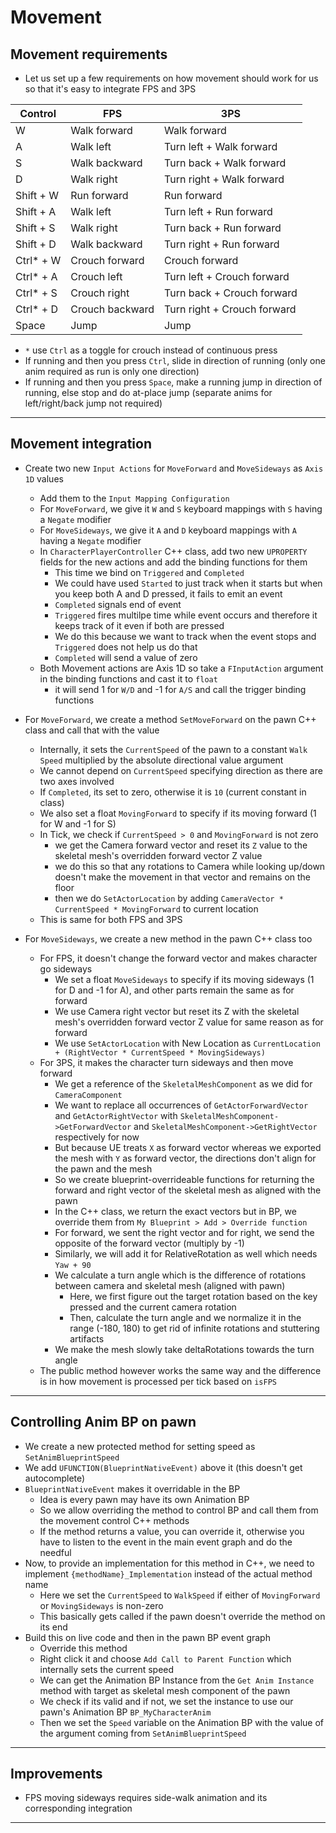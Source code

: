 # Movement

## Movement requirements

- Let us set up a few requirements on how movement should work for us so that it's easy to integrate FPS and 3PS

|Control  		| FPS 				| 3PS							|
|---------------|-------------------|-------------------------------|
| W				|Walk forward		|Walk forward					|
| A				|Walk left			|Turn left + Walk forward		|
| S				|Walk backward		|Turn back + Walk forward		|
| D				|Walk right			|Turn right + Walk forward		|
| Shift + W		|Run forward		|Run forward					|
| Shift + A		|Walk left			|Turn left + Run forward		|
| Shift + S		|Walk right			|Turn back + Run forward		|
| Shift + D		|Walk backward		|Turn right + Run forward		|
| Ctrl* + W		|Crouch forward		|Crouch forward					|
| Ctrl* + A		|Crouch left		|Turn left + Crouch forward		|
| Ctrl* + S		|Crouch right		|Turn back + Crouch forward		|
| Ctrl* + D		|Crouch backward	|Turn right + Crouch forward	|
| Space			|Jump				|Jump							|

- `*` use `Ctrl` as a toggle for crouch instead of continuous press
- If running and then you press `Ctrl`, slide in direction of running (only one anim required as run is only one direction)
- If running and then you press `Space`, make a running jump in direction of running, else stop and do at-place jump (separate anims for left/right/back jump not required)

---

## Movement integration

- Create two new `Input Actions` for `MoveForward` and `MoveSideways` as `Axis 1D` values
  - Add them to the `Input Mapping Configuration`
  - For `MoveForward`, we give it `W` and `S` keyboard mappings with `S` having a `Negate` modifier
  - For `MoveSideways`, we give it `A` and `D` keyboard mappings with `A` having a `Negate` modifier
  - In `CharacterPlayerController` C++ class, add two new `UPROPERTY` fields for the new actions and add the binding functions for them
	- This time we bind on `Triggered` and `Completed`
	- We could have used `Started` to just track when it starts but when you keep both A and D pressed, it fails to emit an event
	- `Completed` signals end of event
	- `Triggered` fires multilpe time while event occurs and therefore it keeps track of it even if both are pressed
	- We do this because we want to track when the event stops and `Triggered` does not help us do that
	- `Completed` will send a value of zero
  - Both Movement actions are Axis 1D so take a `FInputAction` argument in the binding functions and cast it to `float`
    - it will send 1 for `W/D` and -1 for `A/S` and call the trigger binding functions
  
- For `MoveForward`, we create a method `SetMoveForward` on the pawn C++ class and call that with the value
  - Internally, it sets the `CurrentSpeed` of the pawn to a constant `Walk Speed` multiplied by the absolute directional value argument
  - We cannot depend on `CurrentSpeed` specifying direction as there are two axes involved
  - If `Completed`, its set to zero, otherwise it is `10` (current constant in class)
  - We also set a float `MovingForward` to specify if its moving forward (1 for W and -1 for S)
  - In Tick, we check if `CurrentSpeed > 0` and `MovingForward` is not zero
    - we get the Camera forward vector and reset its `Z` value to the skeletal mesh's overridden forward vector Z value
    - we do this so that any rotations to Camera while looking up/down doesn't make the movement in that vector and remains on the floor
    - then we do `SetActorLocation` by adding `CameraVector * CurrentSpeed * MovingForward` to current location
  - This is same for both FPS and 3PS
  
- For `MoveSideways`, we create a new method in the pawn C++ class too
	- For FPS, it doesn't change the forward vector and makes character go sideways
	  -	We set a float `MoveSideways` to specify if its moving sideways (1 for D and -1 for A), and other parts remain the same as for forward
	  - We use Camera right vector but reset its Z with the skeletal mesh's overridden forward vector Z value for same reason as for forward
	  -	We use `SetActorLocation` with New Location as `CurrentLocation + (RightVector * CurrentSpeed * MovingSideways)`
	- For 3PS, it makes the character turn sideways and then move forward
	  -	We get a reference of the `SkeletalMeshComponent` as we did for `CameraComponent`
      - We want to replace all occurrences of `GetActorForwardVector` and `GetActorRightVector` with `SkeletalMeshComponent->GetForwardVector` and `SkeletalMeshComponent->GetRightVector` respectively for now
	  - But because UE treats `X` as forward vector whereas we exported the mesh with `Y` as forward vector, the directions don't align for the pawn and the mesh
	  - So we create blueprint-overrideable functions for returning the forward and right vector of the skeletal mesh as aligned with the pawn
	  - In the C++ class, we return the exact vectors but in BP, we override them from `My Blueprint > Add > Override function`
	  - For forward, we sent the right vector and for right, we send the opposite of the forward vector (multiply by -1)
	  - Similarly, we will add it for RelativeRotation as well which needs `Yaw + 90`
	  - We calculate a turn angle which is the difference of rotations between camera and skeletal mesh (aligned with pawn)
		- Here, we first figure out the target rotation based on the key pressed and the current camera rotation
		- Then, calculate the turn angle and we normalize it in the range (-180, 180) to get rid of infinite rotations and stuttering artifacts
	  - We make the mesh slowly take deltaRotations towards the turn angle
	- The public method however works the same way and the difference is in how movement is processed per tick based on `isFPS`
	
---

## Controlling Anim BP on pawn

- We create a new protected method for setting speed as `SetAnimBlueprintSpeed`
- We add `UFUNCTION(BlueprintNativeEvent)` above it (this doesn't get autocomplete)
- `BlueprintNativeEvent` makes it overridable in the BP
  - Idea is every pawn may have its own Animation BP
  - So we allow overriding the method to control BP and call them from the movement control C++ methods
  - If the method returns a value, you can override it, otherwise you have to listen to the event in the main event graph and do the needful 
- Now, to provide an implementation for this method in C++, we need to implement `{methodName}_Implementation` instead of the actual method name
  - Here we set the `CurrentSpeed` to `WalkSpeed` if either of `MovingForward` or `MovingSideways` is non-zero
  - This basically gets called if the pawn doesn't override the method on its end
- Build this on live code and then in the pawn BP event graph
  - Override this method
  - Right click it and choose `Add Call to Parent Function` which internally sets the current speed
  - We can get the Animation BP Instance from the `Get Anim Instance` method with target as skeletal mesh component of the pawn
  - We check if its valid and if not, we set the instance to use our pawn's Animation BP `BP_MyCharacterAnim`
  - Then we set the `Speed` variable on the Animation BP with the value of the argument coming from `SetAnimBlueprintSpeed`

---

## Improvements

- FPS moving sideways requires side-walk animation and its corresponding integration

---
